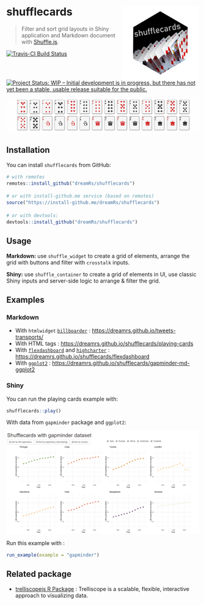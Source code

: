 # shufflecards <img src="man/figures/shufflecards.png" width=200 align="right" />

> Filter and sort grid layouts in Shiny application and Markdown document with [Shuffle.js](https://github.com/Vestride/Shuffle).


[![Travis-CI Build Status](https://travis-ci.org/dreamRs/shufflecards.svg?branch=master)](https://travis-ci.org/dreamRs/shufflecards)
[![Project Status: WIP – Initial development is in progress, but there has not yet been a stable, usable release suitable for the public.](https://www.repostatus.org/badges/latest/wip.svg)](https://www.repostatus.org/#wip)


![](imgs/shufflecards.gif)



## Installation

You can install `shufflecards` from GitHub:

```r
# with remotes
remotes::install_github("dreamRs/shufflecards")

# or with install-github.me service (based on remotes)
source("https://install-github.me/dreamRs/shufflecards")

# or with devtools:
devtools::install_github("dreamRs/shufflecards")
```


## Usage

**Markdown:** use `shuffle_widget` to create a grid of elements, arrange the grid with buttons and filter with `crosstalk` inputs.

**Shiny:** use `shuffle_container` to create a grid of elements in UI, use classic Shiny inputs and server-side logic to arrange & filter the grid.



## Examples


### Markdown

* With `htmlwidget` [`billboarder`](https://github.com/dreamRs/billboarder) : https://dreamrs.github.io/tweets-transports/
* With HTML tags : https://dreamrs.github.io/shufflecards/playing-cards
* With [`flexdashboard`](https://rmarkdown.rstudio.com/flexdashboard/index.html) and [`highcharter`](http://jkunst.com/highcharter/index.html) : https://dreamrs.github.io/shufflecards/flexdashboard
* With [`ggplot2`](https://ggplot2.tidyverse.org/) : https://dreamrs.github.io/shufflecards/gapminder-md-ggplot2


### Shiny

You can run the playing cards example with:
```r
shufflecards::play()
```

With data from `gapminder` package and `ggplot2`:

![](imgs/shufflecards-gapminder.gif)

Run this example with :

```r
run_example(example = "gapminder")
```


## Related package

* [trelliscopejs R Package](https://github.com/hafen/trelliscopejs) : Trelliscope is a scalable, flexible, interactive approach to visualizing data.

